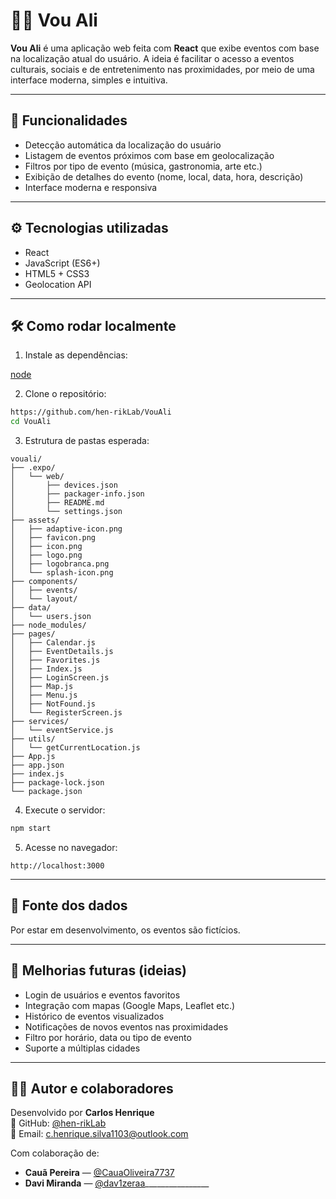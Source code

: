 # 📍📍 Vou Ali

**Vou Ali** é uma aplicação web feita com **React** que exibe eventos com base na localização atual do usuário. A ideia é facilitar o acesso a eventos culturais, sociais e de entretenimento nas proximidades, por meio de uma interface moderna, simples e intuitiva.
________________

## 🚀 Funcionalidades

* Detecção automática da localização do usuário  
* Listagem de eventos próximos com base em geolocalização  
* Filtros por tipo de evento (música, gastronomia, arte etc.)  
* Exibição de detalhes do evento (nome, local, data, hora, descrição)  
* Interface moderna e responsiva  
________________

## ⚙️ Tecnologias utilizadas

* React  
* JavaScript (ES6+)  
* HTML5 + CSS3  
* Geolocation API  
________________

## 🛠️ Como rodar localmente


1. Instale as dependências:

[node](https://nodejs.org/pt/download/current/) 


2. Clone o repositório:

```bash
https://github.com/hen-rikLab/VouAli
cd VouAli
```

3. Estrutura de pastas esperada:

```
vouali/
├── .expo/
│   └── web/
│       ├── devices.json
│       ├── packager-info.json
│       ├── README.md
│       └── settings.json
├── assets/
│   ├── adaptive-icon.png
│   ├── favicon.png
│   ├── icon.png
│   ├── logo.png
│   ├── logobranca.png
│   └── splash-icon.png
├── components/
│   ├── events/
│   └── layout/
├── data/
│   └── users.json
├── node_modules/
├── pages/
│   ├── Calendar.js
│   ├── EventDetails.js
│   ├── Favorites.js
│   ├── Index.js
│   ├── LoginScreen.js
│   ├── Map.js
│   ├── Menu.js
│   ├── NotFound.js
│   └── RegisterScreen.js
├── services/
│   └── eventService.js
├── utils/
│   └── getCurrentLocation.js
├── App.js
├── app.json
├── index.js
├── package-lock.json
└── package.json
```

4. Execute o servidor:

```bash
npm start
```

5. Acesse no navegador:

```
http://localhost:3000
```
________________

## 📁 Fonte dos dados

Por estar em desenvolvimento, os eventos são fictícios.  
________________

## 📌 Melhorias futuras (ideias)

* Login de usuários e eventos favoritos  
* Integração com mapas (Google Maps, Leaflet etc.)  
* Histórico de eventos visualizados  
* Notificações de novos eventos nas proximidades  
* Filtro por horário, data ou tipo de evento  
* Suporte a múltiplas cidades  
________________

## 🧑‍💻 Autor e colaboradores
Desenvolvido por **Carlos Henrique**  
💼 GitHub: [@hen-rikLab](https://github.com/hen-rikLab)  
📧 Email: c.henrique.silva1103@outlook.com

Com colaboração de:

- **Cauã Pereira** — [@CauaOliveira7737](https://github.com/CauaOliveira7737)  
- **Davi Miranda** — [@dav1zeraa](https://github.com/dav1zeraa)________________
